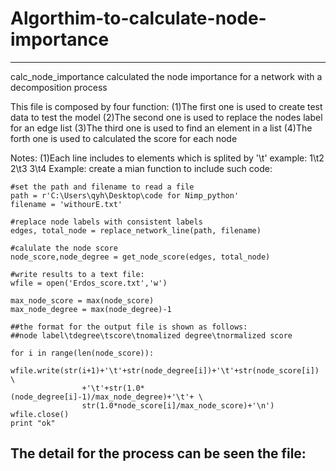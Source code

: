 # Algorthim-to-calculate-node-importance
-------------------------------------------------------------------
calc_node_importance calculated the node importance for a network 
with a decomposition process

This file is composed by four function:
(1)The first one is used to create test data to test the model
(2)The second one is used to replace the nodes label for an edge list
(3)The third one is used to find an element in a list
(4)The forth one is used to calculated the score for each node

Notes:
    (1)Each line includes to elements which is splited by '\t'
        example:
            1\t2
            2\t3
            3\t4
Example:
create a mian function to include such code:

    #set the path and filename to read a file
    path = r'C:\Users\qyh\Desktop\code for Nimp_python'
    filename = 'withourE.txt'

    #replace node labels with consistent labels
    edges, total_node = replace_network_line(path, filename)

    #calulate the node score
    node_score,node_degree = get_node_score(edges, total_node)

    #write results to a text file:
    wfile = open('Erdos_score.txt','w')

    max_node_score = max(node_score)
    max_node_degree = max(node_degree)-1

    ##the format for the output file is shown as follows:
    ##node label\tdegree\tscore\tnomalized degree\tnormalized score
    
    for i in range(len(node_score)):
        wfile.write(str(i+1)+'\t'+str(node_degree[i])+'\t'+str(node_score[i]) \
                    +'\t'+str(1.0*(node_degree[i]-1)/max_node_degree)+'\t'+ \
                    str(1.0*node_score[i]/max_node_score)+'\n')
    wfile.close()
    print "ok"

The detail for the process can be seen the file:
-------------------------------------------------------------------

